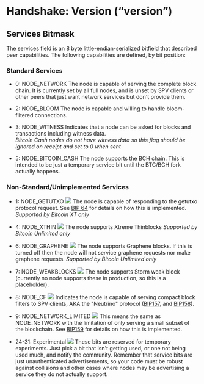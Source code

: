 # Handshake: Version (“version”)

  
## Services Bitmask
The services field is an 8 byte little-endian-serialized bitfield that described peer capabilities.  The following capabilities are defined, by bit position:

### Standard Services
* 0: NODE_NETWORK
	The node is capable of serving the complete block chain. It is currently set by all full nodes, and is unset by SPV clients or other peers that just want network services but don't provide them.

* 2: NODE_BLOOM 
	The node is capable and willing to handle bloom-filtered connections.

* 3: NODE_WITNESS
	Indicates that a node can be asked for blocks and transactions including witness data.  
	*Bitcoin Cash nodes do not have witness data so this flag should be ignored on receipt and set to 0 when sent*

* 5: NODE_BITCOIN_CASH 
	The node supports the BCH chain.  This is intended to be just a temporary service bit until the BTC/BCH fork actually happens.

### Non-Standard/Unimplemented Services

 * 1: NODE_GETUTXO <img src="/_static_/images/warning.png">
	 The node is capable of responding to the getutxo protocol request.  See [BIP 64](https://github.com/bitcoin/bips/blob/master/bip-0064.mediawiki) for details on how this is implemented.  *Supported by Bitcoin XT only*

* 4: NODE_XTHIN  <img src="/_static_/images/warning.png">
	The node supports Xtreme Thinblocks
	*Supported by Bitcoin Unlimited only*

* 6: NODE_GRAPHENE <img src="/_static_/images/warning.png">
	The node supports Graphene blocks.  If this is turned off then the node will not service graphene requests nor make graphene requests.
	*Supported by Bitcoin Unlimited only*

* 7: NODE_WEAKBLOCKS <img src="/_static_/images/warning.png">
	The node supports Storm weak block (currently no node supports these in production, so this is a placeholder).

* 8: NODE_CF <img src="/_static_/images/warning.png">
	Indicates the node is capable of serving compact block filters to SPV clients, AKA the "Neutrino" protocol ([BIP157](https://github.com/bitcoin/bips/blob/master/bip-0157.mediawiki), and [BIP158](https://github.com/bitcoin/bips/blob/master/bip-0158.mediawiki)).

* 9: NODE_NETWORK_LIMITED <img src="/_static_/images/warning.png">
	This means the same as NODE_NETWORK with the limitation of only serving a small subset of the blockchain.  See [BIP159](https://github.com/bitcoin/bips/blob/master/bip-0159.mediawiki) for details on how this is implemented.

* 24-31: Experimental <img src="/_static_/images/warning.png">
	These bits are reserved for temporary experiments. Just pick a bit that isn't getting used, or one not being used much, and notify the community. Remember that service bits are just unauthenticated advertisements, so your code must be robust against collisions and other cases where nodes may be advertising a service they do not actually support.